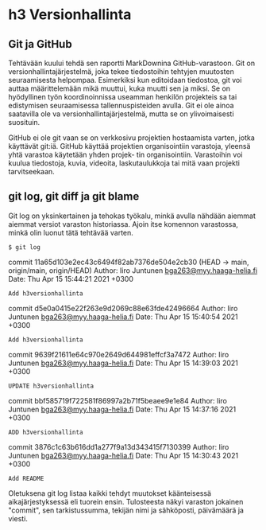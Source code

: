 # h3 Versionhallinta

## Git ja GitHub

Tehtävään kuului tehdä sen raportti MarkDownina GitHub-varastoon. Git on versionhallintajärjestelmä, joka tekee tiedostoihin tehtyjen muutosten seuraamisesta helpompaa. 
Esimerkiksi kun editoidaan tiedostoa, git voi auttaa määrittelemään mikä muuttui, kuka 
muutti sen ja miksi. Se on hyödyllinen työn koordinoinnissa useamman henkilön projekteis
sa tai edistymisen seuraamisessa tallennuspisteiden avulla. Git ei ole ainoa saatavilla ole
va versionhallintajärjestelmä, mutta se on ylivoimaisesti suosituin. 

GitHub ei ole git vaan se on verkkosivu projektien hostaamista varten, jotka käyttävät git:iä. GitHub käyttää projektien organisointiin varastoja, yleensä yhtä varastoa käytetään yhden projek-
tin organisointiin. Varastoihin voi kuulua tiedostoja, kuvia, videoita, laskutaulukkoja 
tai mitä vaan projekti tarvitseekaan.

## git log, git diff ja git blame 

Git log on yksinkertainen ja tehokas työkalu, minkä avulla nähdään aiemmat aiemmat versiot varaston historiassa. Ajoin itse komennon varastossa, minkä olin luonut tätä tehtävää
varten.

	$ git log
commit 11a65d103e2ec43c6494f82ab7376de504e2cb30 (HEAD -> main, origin/main, origin/HEAD)
Author: Iiro Juntunen <bga263@myy.haaga-helia.fi>
Date:   Thu Apr 15 15:44:21 2021 +0300

    Add h3versionhallinta

commit d5e0a0415e22f263e9d2069c88e63fde42496664
Author: Iiro Juntunen <bga263@myy.haaga-helia.fi>
Date:   Thu Apr 15 15:40:54 2021 +0300

    Add h3versionhallinta

commit 9639f21611e64c970e2649d644981effcf3a7472
Author: Iiro Juntunen <bga263@myy.haaga-helia.fi>
Date:   Thu Apr 15 14:39:03 2021 +0300

    UPDATE h3versionhallinta

commit bbf585719f722581f86997a2b71f5beaee9e1e84
Author: Iiro Juntunen <bga263@myy.haaga-helia.fi>
Date:   Thu Apr 15 14:37:16 2021 +0300

    ADD h3versionhallinta

commit 3876c1c63b616dd1a277f9a13d343415f7130399
Author: Iiro Juntunen <bga263@myy.haaga-helia.fi>
Date:   Thu Apr 15 14:30:43 2021 +0300

    Add README

Oletuksena git log listaa kaikki tehdyt muutokset käänteisessä aikajärjestyksessä eli tuorein ensin.
Tulosteesta näkyi varaston jokainen "commit", sen tarkistussumma, tekijän nimi ja sähköposti, 
päivämäärä ja viesti.

